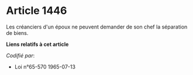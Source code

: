 # Article 1446

Les créanciers d'un époux ne peuvent demander de son chef la séparation de biens.

**Liens relatifs à cet article**

_Codifié par_:

  - Loi n°65-570 1965-07-13
